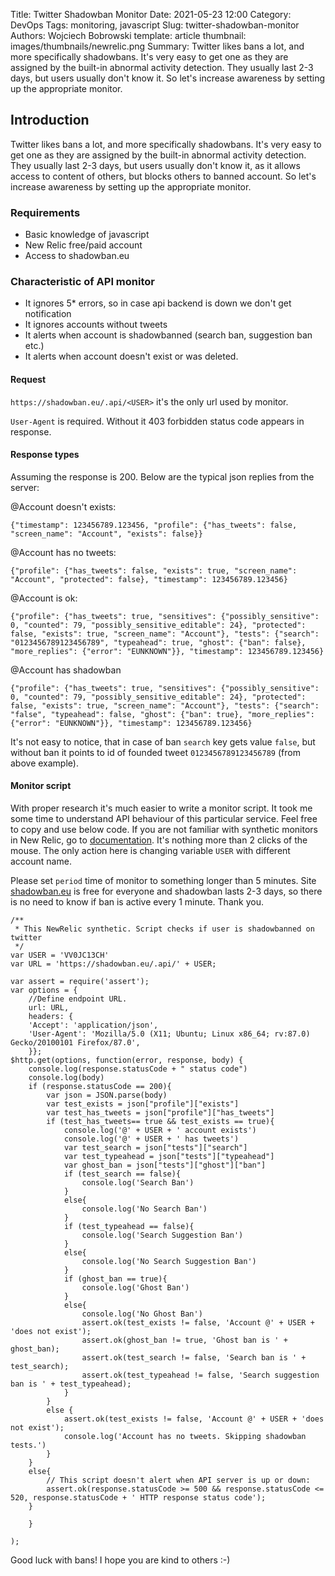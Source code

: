 Title: Twitter Shadowban Monitor
Date: 2021-05-23 12:00
Category: DevOps
Tags: monitoring, javascript
Slug: twitter-shadowban-monitor
Authors: Wojciech Bobrowski
template: article
thumbnail: images/thumbnails/newrelic.png
Summary: Twitter likes bans a lot, and more specifically shadowbans. It's very easy to get one as they are assigned by the built-in abnormal activity detection. They usually last 2-3 days, but users usually don't know it. So let's increase awareness by setting up the appropriate monitor.
## Introduction
Twitter likes bans a lot, and more specifically shadowbans. It's very easy to get one as they are assigned by the 
built-in abnormal activity detection. They usually last 2-3 days, but users usually don't know it, as it allows access 
to content of others, but blocks others to banned account. So let's increase awareness by setting up the appropriate monitor.
### Requirements
- Basic knowledge of javascript
- New Relic free/paid account
- Access to shadowban.eu
### Characteristic of API monitor
- It ignores 5* errors, so in case api backend is down we don't get notification
- It ignores accounts without tweets
- It alerts when account is shadowbanned (search ban, suggestion ban etc.)
- It alerts when account doesn't exist or was deleted.
#### Request
`https://shadowban.eu/.api/<USER>` it's the only url used by monitor.

`User-Agent` is required. Without it 403 forbidden status code appears in response.
#### Response types
Assuming the response is 200. Below are the typical json replies from the server:

@Account doesn't exists:
```
{"timestamp": 123456789.123456, "profile": {"has_tweets": false, "screen_name": "Account", "exists": false}}
```
@Account has no tweets:
```
{"profile": {"has_tweets": false, "exists": true, "screen_name": "Account", "protected": false}, "timestamp": 123456789.123456}
```
@Account is ok:
```
{"profile": {"has_tweets": true, "sensitives": {"possibly_sensitive": 0, "counted": 79, "possibly_sensitive_editable": 24}, "protected": false, "exists": true, "screen_name": "Account"}, "tests": {"search": "0123456789123456789", "typeahead": true, "ghost": {"ban": false}, "more_replies": {"error": "EUNKNOWN"}}, "timestamp": 123456789.123456}
```
@Account has shadowban
```
{"profile": {"has_tweets": true, "sensitives": {"possibly_sensitive": 0, "counted": 79, "possibly_sensitive_editable": 24}, "protected": false, "exists": true, "screen_name": "Account"}, "tests": {"search": "false", "typeahead": false, "ghost": {"ban": true}, "more_replies": {"error": "EUNKNOWN"}}, "timestamp": 123456789.123456}
```
It's not easy to notice, that in case of ban `search` key gets value `false`, but without ban it points to id of founded tweet `0123456789123456789` (from above example).
#### Monitor script
With proper research it's much easier to write a monitor script. It took me some time to understand 
API behaviour of this particular service. Feel free to copy and use below code. If you are not familiar with synthetic 
monitors in New Relic, go to [documentation](https://docs.newrelic.com/docs/synthetics/synthetic-monitoring/scripting-monitors/write-synthetic-api-tests/). 
It's nothing more than 2 clicks of the mouse. The only action here is changing variable `USER` with different account name.

Please set `period` time of monitor to something longer than 5 minutes. Site [shadowban.eu](https://shadowban.eu) is free
for everyone and shadowban lasts 2-3 days, so there is no need to know if ban is active
every 1 minute. Thank you.
```
/**
 * This NewRelic synthetic. Script checks if user is shadowbanned on twitter
 */
var USER = 'VV0JC13CH'
var URL = 'https://shadowban.eu/.api/' + USER;

var assert = require('assert');
var options = {
    //Define endpoint URL.
    url: URL,
    headers: {
    'Accept': 'application/json',
    'User-Agent': 'Mozilla/5.0 (X11; Ubuntu; Linux x86_64; rv:87.0) Gecko/20100101 Firefox/87.0',
    }};
$http.get(options, function(error, response, body) {
    console.log(response.statusCode + " status code")
    console.log(body)
    if (response.statusCode == 200){
        var json = JSON.parse(body)
        var test_exists = json["profile"]["exists"]
        var test_has_tweets = json["profile"]["has_tweets"]
        if (test_has_tweets== true && test_exists == true){
            console.log('@' + USER + ' account exists')
            console.log('@' + USER + ' has tweets')
            var test_search = json["tests"]["search"]
            var test_typeahead = json["tests"]["typeahead"]
            var ghost_ban = json["tests"]["ghost"]["ban"]
            if (test_search == false){
                console.log('Search Ban')
            }
            else{
                console.log('No Search Ban')
            }
            if (test_typeahead == false){
                console.log('Search Suggestion Ban')
            }
            else{
                console.log('No Search Suggestion Ban')
            }
            if (ghost_ban == true){
                console.log('Ghost Ban')
            }
            else{
                console.log('No Ghost Ban')
                assert.ok(test_exists != false, 'Account @' + USER + 'does not exist');
                assert.ok(ghost_ban != true, 'Ghost ban is ' + ghost_ban);
                assert.ok(test_search != false, 'Search ban is ' + test_search);
                assert.ok(test_typeahead != false, 'Search suggestion ban is ' + test_typeahead);
            }
        }
        else {
            assert.ok(test_exists != false, 'Account @' + USER + 'does not exist');
            console.log('Account has no tweets. Skipping shadowban tests.')
        }
    }
    else{
        // This script doesn't alert when API server is up or down:
        assert.ok(response.statusCode >= 500 && response.statusCode <= 520, response.statusCode + ' HTTP response status code');
    }

    }

);
```
Good luck with bans! I hope you are kind to others :-)